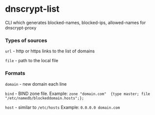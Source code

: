 # dnscrypt-list
CLI which generates blocked-names, blocked-ips, allowed-names for dnscrypt-proxy


### Types of sources
`url` - http or https links to the list of domains

`file` - path to the local file

### Formats
`domain` - new domain each line

`bind` - BIND zone file.  Example: `zone "domain.com"  {type master; file "/etc/namedb/blockeddomain.hosts";};` 

`host` - similar to `/etc/hosts` Example: `0.0.0.0 domain.com`